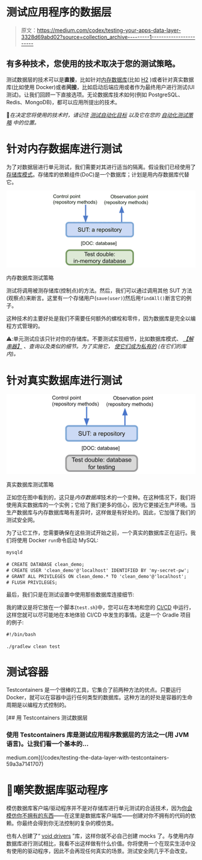 # 测试应用程序的数据层

> 原文：<https://medium.com/codex/testing-your-apps-data-layer-3328d69abd02?source=collection_archive---------1----------------------->

## 有多种技术，您使用的技术取决于您的测试策略。

测试数据层的技术可以是**直接**，比如针对[内存数据库](https://en.wikipedia.org/wiki/List_of_in-memory_databases)(比如 [H2](https://www.h2database.com/html/main.html) )或者针对真实数据库(比如使用 Docker)或者**间接**，比如启动后端应用或者作为最终用户进行测试(UI 测试)。让我们回顾一下直接选项。无论数据库技术如何(例如 PostgreSQL、Redis、MongoDB)，都可以应用所提出的技术。

📝*在决定您将使用的技术时，请记住* [*测试自动化目标*](/swlh/automated-testing-goals-d3ace8fd223a) *以及它在您的* [*自动化测试策略*](/swlh/visualizing-your-automated-testing-strategy-d25ca06abc4e) *中的位置。*

# 针对内存数据库进行测试

为了对数据层进行单元测试，我们需要对其进行适当的隔离。假设我们已经使用了[存储库模式](https://deviq.com/design-patterns/repository-pattern)。存储库的依赖组件(DoC)是一个数据库；计划是用内存数据库代替它。

![](img/e1ee7abfd30c74d0c9e8d3faf1d87512.png)

内存数据库测试策略

测试将调用被测存储库(控制点)的方法。然后，我们可以通过调用其他 SUT 方法(观察点)来断言。这里有一个存储用户(`save(user)`)然后用`findAll()`断言它的例子。

这种技术的主要好处是我们不需要任何额外的螺栓和零件，因为数据库是完全以编程方式管理的。

⚠️:单元测试应该只针对你的存储库。不要测试实现细节，比如数据库模式、 [*【解串器】*](https://lsoares.medium.com/stop-testing-your-serializers-9b568ecd652f) *、查询以及类似的细节。为了实施它，* [*使它们成为私有的*](https://levelup.gitconnected.com/when-magic-numbers-are-not-magic-fcdf034295a5) *(在它们的库内)。*

# 针对真实数据库进行测试

![](img/d4a081ea6bf041ee21969ecdf57a52f8.png)

真实数据库测试策略

正如您在图中看到的，这只是*内存数据库*技术的一个变种。在这种情况下，我们将使用真实数据库的一个实例；它给了我们更多的信心，因为它更接近生产环境。当生产数据库与内存数据库略有差异时，这样做是有好处的。因此，它加强了我们的测试安全网。

为了让它工作，您需要确保在这些测试开始之前，一个真实的数据库正在运行。我们将使用 Docker `run`命令启动 MySQL:

```
mysqld

# CREATE DATABASE clean_demo;
# CREATE USER 'clean_demo'@'localhost' IDENTIFIED BY 'my-secret-pw';
# GRANT ALL PRIVILEGES ON clean_demo.* TO 'clean_demo'@'localhost';
# FLUSH PRIVILEGES;
```

最后，我们只是在测试设置中使用那些数据库连接细节:

我的建议是将它放在一个脚本(`test.sh`)中，您可以在本地和您的 [CI/CD](https://en.wikipedia.org/wiki/CI/CD) 中运行，这样您就可以尽可能地在本地体验 CI/CD 中发生的事情。这是一个 Gradle 项目的例子:

```
#!/bin/bash

./gradlew clean test
```

# 测试容器

Testcontainers 是一个很棒的工具，它集合了前两种方法的优点。只要运行 Docker，就可以在容器中运行任何类型的数据库。这种方法的好处是容器的生命周期是以编程方式控制的。

[](/codex/testing-the-data-layer-with-testcontainers-59a3a7141707) [## 用 Testcontainers 测试数据层

### 使用 Testcontainers 库是测试应用程序数据层的方法之一(用 JVM 语言)。让我们看一个基本的…

medium.com](/codex/testing-the-data-layer-with-testcontainers-59a3a7141707) 

# 🛑嘲笑数据库驱动程序

模仿数据库客户端/驱动程序并不是对存储库进行单元测试的合适技术，因为[你会模仿你不拥有的东西](https://tech.findmypast.com/dont-mock-what-you-dont-own/)——在这里是数据库客户端库——创建对你不拥有的代码的依赖。你最终会得到你无法控制的复杂的模仿类。

也有人创建了“ [void drivers](https://blog.jooq.org/2013/02/20/easy-mocking-of-your-database/) ”库，这样你就不必自己创建 mocks 了。与使用内存数据库进行测试相比，我看不出这样做有什么价值。你将使用一个在现实生活中没有使用的驱动程序，因此不会再现任何真实的场景。测试安全网几乎不会改变。